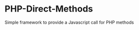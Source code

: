 PHP-Direct-Methods
==================

Simple framework to provide a Javascript call for PHP methods
